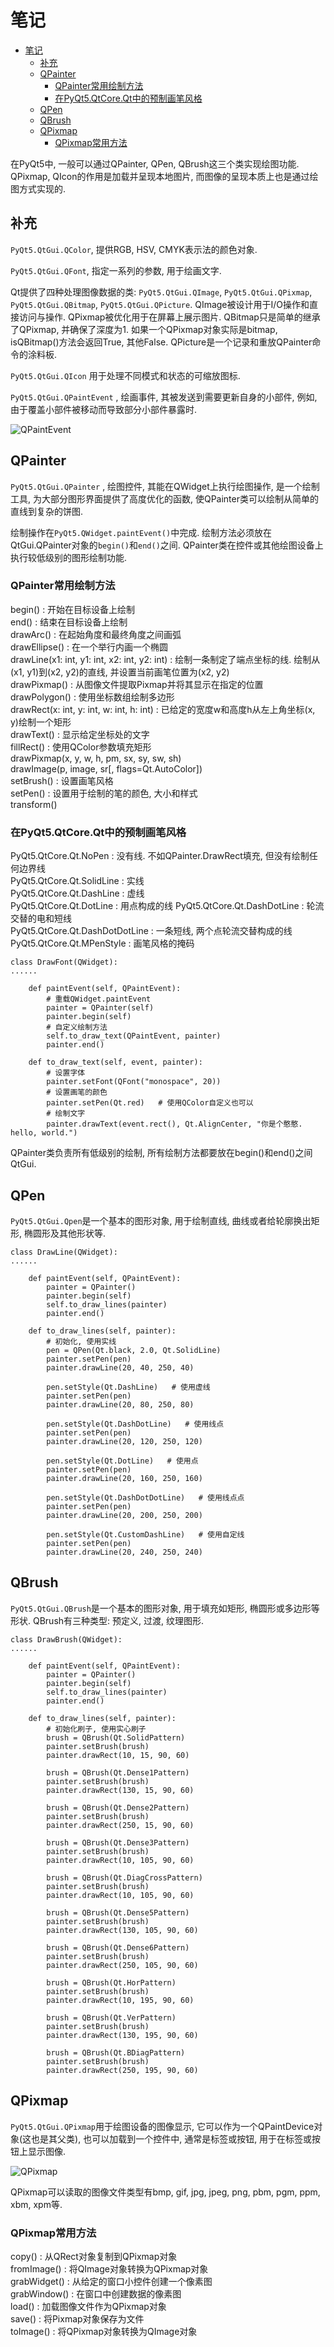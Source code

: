 # 笔记

<!-- TOC -->

- [笔记](#笔记)
    - [补充](#补充)
    - [QPainter](#qpainter)
        - [QPainter常用绘制方法](#qpainter常用绘制方法)
        - [在PyQt5.QtCore.Qt中的预制画笔风格](#在pyqt5qtcoreqt中的预制画笔风格)
    - [QPen](#qpen)
    - [QBrush](#qbrush)
    - [QPixmap](#qpixmap)
        - [QPixmap常用方法](#qpixmap常用方法)

<!-- /TOC -->

在PyQt5中, 一般可以通过QPainter, QPen, QBrush这三个类实现绘图功能. QPixmap, QIcon的作用是加载并呈现本地图片, 而图像的呈现本质上也是通过绘图方式实现的.

## 补充

`PyQt5.QtGui.QColor`, 提供RGB, HSV, CMYK表示法的颜色对象.

`PyQt5.QtGui.QFont`, 指定一系列的参数, 用于绘画文字.

Qt提供了四种处理图像数据的类: `PyQt5.QtGui.QImage`, `PyQt5.QtGui.QPixmap`, `PyQt5.QtGui.QBitmap`, `PyQt5.QtGui.QPicture`. QImage被设计用于I/O操作和直接访问与操作. QPixmap被优化用于在屏幕上展示图片. QBitmap只是简单的继承了QPixmap, 并确保了深度为1. 如果一个QPixmap对象实际是bitmap, isQBitmap()方法会返回True, 其他False. QPicture是一个记录和重放QPainter命令的涂料板.

`PyQt5.QtGui.QIcon` 用于处理不同模式和状态的可缩放图标.

`PyQt5.QtGui.QPaintEvent` , 绘画事件, 其被发送到需要更新自身的小部件, 例如, 由于覆盖小部件被移动而导致部分小部件暴露时.

![QPaintEvent](./img/6-1-QPaintEvent.png)

## QPainter

`PyQt5.QtGui.QPainter` , 绘图控件, 其能在QWidget上执行绘图操作, 是一个绘制工具, 为大部分图形界面提供了高度优化的函数, 使QPainter类可以绘制从简单的直线到复杂的饼图.

绘制操作在`PyQt5.QWidget.paintEvent()`中完成. 绘制方法必须放在QtGui.QPainter对象的`begin()`和`end()`之间. QPainter类在控件或其他绘图设备上执行较低级别的图形绘制功能.

### QPainter常用绘制方法

begin() : 开始在目标设备上绘制  
end() : 结束在目标设备上绘制  
drawArc() : 在起始角度和最终角度之间画弧  
drawEllipse() : 在一个举行内画一个椭圆  
drawLine(x1: int, y1: int, x2: int, y2: int) : 绘制一条制定了端点坐标的线. 绘制从(x1, y1)到(x2, y2)的直线, 并设置当前画笔位置为(x2, y2)  
drawPixmap() : 从图像文件提取Pixmap并将其显示在指定的位置  
drawPolygon() : 使用坐标数组绘制多边形  
drawRect(x: int, y: int, w: int, h: int) : 已给定的宽度w和高度h从左上角坐标(x, y)绘制一个矩形  
drawText() : 显示给定坐标处的文字  
fillRect() : 使用QColor参数填充矩形  
drawPixmap(x, y, w, h, pm, sx, sy, sw, sh)  
drawImage(p, image, sr[, flags=Qt.AutoColor])  
setBrush() : 设置画笔风格  
setPen() : 设置用于绘制的笔的颜色, 大小和样式  
transform()  

### 在PyQt5.QtCore.Qt中的预制画笔风格

PyQt5.QtCore.Qt.NoPen : 没有线. 不如QPainter.DrawRect填充, 但没有绘制任何边界线  
PyQt5.QtCore.Qt.SolidLine : 实线  
PyQt5.QtCore.Qt.DashLine : 虚线  
PyQt5.QtCore.Qt.DotLine : 用点构成的线
PyQt5.QtCore.Qt.DashDotLine : 轮流交替的电和短线  
PyQt5.QtCore.Qt.DashDotDotLine : 一条短线, 两个点轮流交替构成的线  
PyQt5.QtCore.Qt.MPenStyle : 画笔风格的掩码  

    class DrawFont(QWidget):
    ......

        def paintEvent(self, QPaintEvent):
            # 重载QWidget.paintEvent
            painter = QPainter(self)
            painter.begin(self)
            # 自定义绘制方法
            self.to_draw_text(QPaintEvent, painter)
            painter.end()

        def to_draw_text(self, event, painter):
            # 设置字体
            painter.setFont(QFont("monospace", 20))
            # 设置画笔的颜色
            painter.setPen(Qt.red)   # 使用QColor自定义也可以
            # 绘制文字
            painter.drawText(event.rect(), Qt.AlignCenter, "你是个憨憨. hello, world.")

QPainter类负责所有低级别的绘制, 所有绘制方法都要放在begin()和end()之间QtGui.

## QPen

`PyQt5.QtGui.Qpen`是一个基本的图形对象, 用于绘制直线, 曲线或者给轮廓换出矩形, 椭圆形及其他形状等.

    class DrawLine(QWidget):
    ......

        def paintEvent(self, QPaintEvent):
            painter = QPainter()
            painter.begin(self)
            self.to_draw_lines(painter)
            painter.end()

        def to_draw_lines(self, painter):
            # 初始化, 使用实线
            pen = QPen(Qt.black, 2.0, Qt.SolidLine)
            painter.setPen(pen)
            painter.drawLine(20, 40, 250, 40)

            pen.setStyle(Qt.DashLine)   # 使用虚线
            painter.setPen(pen)
            painter.drawLine(20, 80, 250, 80)

            pen.setStyle(Qt.DashDotLine)   # 使用线点
            painter.setPen(pen)
            painter.drawLine(20, 120, 250, 120)

            pen.setStyle(Qt.DotLine)   # 使用点
            painter.setPen(pen)
            painter.drawLine(20, 160, 250, 160)

            pen.setStyle(Qt.DashDotDotLine)   # 使用线点点
            painter.setPen(pen)
            painter.drawLine(20, 200, 250, 200)

            pen.setStyle(Qt.CustomDashLine)   # 使用自定线
            painter.setPen(pen)
            painter.drawLine(20, 240, 250, 240)

## QBrush

`PyQt5.QtGui.QBrush`是一个基本的图形对象, 用于填充如矩形, 椭圆形或多边形等形状. QBrush有三种类型: 预定义, 过渡, 纹理图形.

    class DrawBrush(QWidget):
    ......

        def paintEvent(self, QPaintEvent):
            painter = QPainter()
            painter.begin(self)
            self.to_draw_lines(painter)
            painter.end()

        def to_draw_lines(self, painter):
            # 初始化刷子, 使用实心刷子
            brush = QBrush(Qt.SolidPattern)
            painter.setBrush(brush)
            painter.drawRect(10, 15, 90, 60)

            brush = QBrush(Qt.Dense1Pattern)
            painter.setBrush(brush)
            painter.drawRect(130, 15, 90, 60)

            brush = QBrush(Qt.Dense2Pattern)
            painter.setBrush(brush)
            painter.drawRect(250, 15, 90, 60)

            brush = QBrush(Qt.Dense3Pattern)
            painter.setBrush(brush)
            painter.drawRect(10, 105, 90, 60)

            brush = QBrush(Qt.DiagCrossPattern)
            painter.setBrush(brush)
            painter.drawRect(10, 105, 90, 60)

            brush = QBrush(Qt.Dense5Pattern)
            painter.setBrush(brush)
            painter.drawRect(130, 105, 90, 60)

            brush = QBrush(Qt.Dense6Pattern)
            painter.setBrush(brush)
            painter.drawRect(250, 105, 90, 60)

            brush = QBrush(Qt.HorPattern)
            painter.setBrush(brush)
            painter.drawRect(10, 195, 90, 60)

            brush = QBrush(Qt.VerPattern)
            painter.setBrush(brush)
            painter.drawRect(130, 195, 90, 60)

            brush = QBrush(Qt.BDiagPattern)
            painter.setBrush(brush)
            painter.drawRect(250, 195, 90, 60)

## QPixmap

`PyQt5.QtGui.QPixmap`用于绘图设备的图像显示, 它可以作为一个QPaintDevice对象(这也是其父类), 也可以加载到一个控件中, 通常是标签或按钮, 用于在标签或按钮上显示图像.

![QPixmap](./img/6-2-QPixmap.png)

QPixmap可以读取的图像文件类型有bmp, gif, jpg, jpeg, png, pbm, pgm, ppm, xbm, xpm等.

### QPixmap常用方法

copy() : 从QRect对象复制到QPixmap对象  
fromImage() : 将QImage对象转换为QPixmap对象  
grabWidget() : 从给定的窗口小控件创建一个像素图  
grabWindow() : 在窗口中创建数据的像素图  
load() : 加载图像文件作为QPixmap对象  
save() : 将Pixmap对象保存为文件  
toImage() : 将QPixmap对象转换为QImage对象
